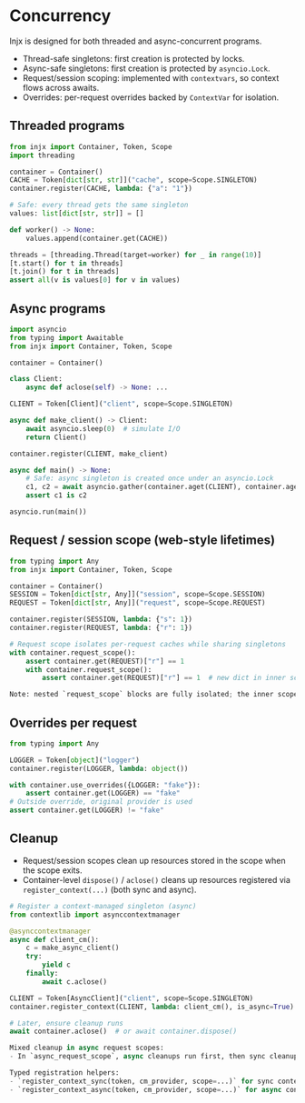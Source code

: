 # Concurrency

Injx is designed for both threaded and async-concurrent programs.

- Thread-safe singletons: first creation is protected by locks.
- Async-safe singletons: first creation is protected by `asyncio.Lock`.
- Request/session scoping: implemented with `contextvars`, so context flows across awaits.
- Overrides: per-request overrides backed by `ContextVar` for isolation.

## Threaded programs

```python
from injx import Container, Token, Scope
import threading

container = Container()
CACHE = Token[dict[str, str]]("cache", scope=Scope.SINGLETON)
container.register(CACHE, lambda: {"a": "1"})

# Safe: every thread gets the same singleton
values: list[dict[str, str]] = []

def worker() -> None:
    values.append(container.get(CACHE))

threads = [threading.Thread(target=worker) for _ in range(10)]
[t.start() for t in threads]
[t.join() for t in threads]
assert all(v is values[0] for v in values)
```

## Async programs

```python
import asyncio
from typing import Awaitable
from injx import Container, Token, Scope

container = Container()

class Client:
    async def aclose(self) -> None: ...

CLIENT = Token[Client]("client", scope=Scope.SINGLETON)

async def make_client() -> Client:
    await asyncio.sleep(0)  # simulate I/O
    return Client()

container.register(CLIENT, make_client)

async def main() -> None:
    # Safe: async singleton is created once under an asyncio.Lock
    c1, c2 = await asyncio.gather(container.aget(CLIENT), container.aget(CLIENT))
    assert c1 is c2

asyncio.run(main())
```

## Request / session scope (web-style lifetimes)

```python
from typing import Any
from injx import Container, Token, Scope

container = Container()
SESSION = Token[dict[str, Any]]("session", scope=Scope.SESSION)
REQUEST = Token[dict[str, Any]]("request", scope=Scope.REQUEST)

container.register(SESSION, lambda: {"s": 1})
container.register(REQUEST, lambda: {"r": 1})

# Request scope isolates per-request caches while sharing singletons
with container.request_scope():
    assert container.get(REQUEST)["r"] == 1
    with container.request_scope():
        assert container.get(REQUEST)["r"] == 1  # new dict in inner scope

Note: nested `request_scope` blocks are fully isolated; the inner scope does not inherit the parent request cache. This ensures deterministic lifetimes for per-request values.
```

## Overrides per request

```python
from typing import Any

LOGGER = Token[object]("logger")
container.register(LOGGER, lambda: object())

with container.use_overrides({LOGGER: "fake"}):
    assert container.get(LOGGER) == "fake"
# Outside override, original provider is used
assert container.get(LOGGER) != "fake"
```

## Cleanup

- Request/session scopes clean up resources stored in the scope when the scope exits.
- Container-level `dispose()` / `aclose()` cleans up resources registered via `register_context(...)` (both sync and async).

```python
# Register a context-managed singleton (async)
from contextlib import asynccontextmanager

@asynccontextmanager
async def client_cm():
    c = make_async_client()
    try:
        yield c
    finally:
        await c.aclose()

CLIENT = Token[AsyncClient]("client", scope=Scope.SINGLETON)
container.register_context(CLIENT, lambda: client_cm(), is_async=True)

# Later, ensure cleanup runs
await container.aclose()  # or await container.dispose()

Mixed cleanup in async request scopes:
- In `async_request_scope`, async cleanups run first, then sync cleanups. This ensures awaiting all async finalizers before executing any synchronous ones, avoiding event loop blocking.

Typed registration helpers:
- `register_context_sync(token, cm_provider, scope=...)` for sync context managers.
- `register_context_async(token, cm_provider, scope=...)` for async context managers.
```
